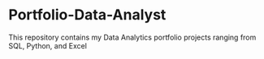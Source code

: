 # Portfolio-Data-Analyst
This repository contains my Data Analytics portfolio projects ranging from SQL, Python, and Excel
